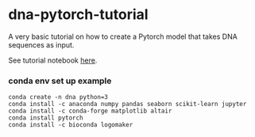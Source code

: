 # dna-pytorch-tutorial
A very basic tutorial on how to create a Pytorch model that takes DNA sequences as input.

See tutorial notebook [here](https://github.com/erinhwilson/dna-pytorch-tutorial/blob/main/basic_DNA_tutorial.ipynb).

### conda env set up example
```
conda create -n dna python=3
conda install -c anaconda numpy pandas seaborn scikit-learn jupyter
conda install -c conda-forge matplotlib altair
conda install pytorch
conda install -c bioconda logomaker
```
